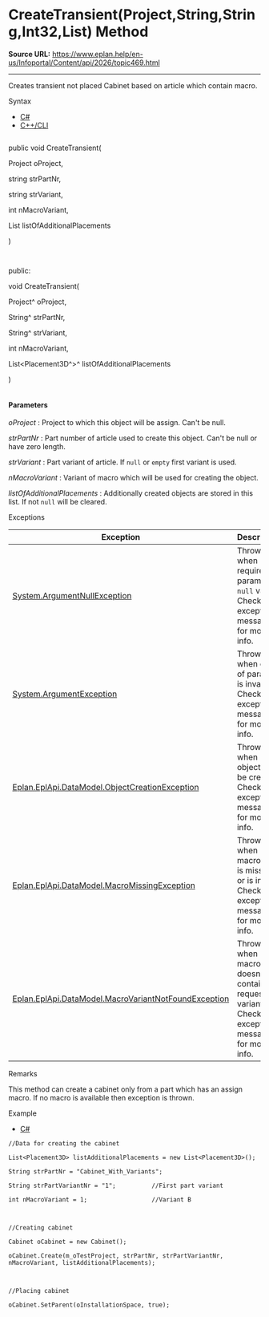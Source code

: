 # CreateTransient(Project,String,String,Int32,List<Placement3D>) Method

**Source URL:** https://www.eplan.help/en-us/Infoportal/Content/api/2026/topic469.html

---

Creates transient not placed Cabinet based on article which contain macro.

Syntax

- [C#](#i-syntax-CS)
- [C++/CLI](#i-syntax-CPP2005)

```
```
public void CreateTransient( 

   Project oProject,

   string strPartNr,

   string strVariant,

   int nMacroVariant,

   List<Placement3D> listOfAdditionalPlacements

)
```
```

```
```
public:

void CreateTransient( 

   Project^ oProject,

   String^ strPartNr,

   String^ strVariant,

   int nMacroVariant,

   List<Placement3D^>^ listOfAdditionalPlacements

)
```
```

#### Parameters

*oProject*
:   Project to which this object will be assign. Can't be null.

*strPartNr*
:   Part number of article used to create this object. Can't be null or have zero length.

*strVariant*
:   Part variant of article. If `null` or `empty` first variant is used.

*nMacroVariant*
:   Variant of macro which will be used for creating the object.

*listOfAdditionalPlacements*
:   Additionally created objects are stored in this list. If not `null` will be cleared.

Exceptions

| Exception | Description |
| --- | --- |
| [System.ArgumentNullException](#) | Thrown when required param is `null` value. Check exception message for more info. |
| [System.ArgumentException](#) | Thrown when one of params is invalid. Check exception message for more info. |
| [Eplan.EplApi.DataModel.ObjectCreationException](Eplan.EplApi.DataModelu~Eplan.EplApi.DataModel.ObjectCreationException.html) | Thrown when object can't be created. Check exception message for more info. |
| [Eplan.EplApi.DataModel.MacroMissingException](Eplan.EplApi.DataModelu~Eplan.EplApi.DataModel.MacroMissingException.html) | Thrown when macro file is missing or is invalid. Check exception message for more info. |
| [Eplan.EplApi.DataModel.MacroVariantNotFoundException](Eplan.EplApi.DataModelu~Eplan.EplApi.DataModel.MacroVariantNotFoundException.html) | Thrown when macro doesn't contain requested variant. Check exception message for more info. |

Remarks

This method can create a cabinet only from a part which has an assign macro. If no macro is available then exception is thrown.

Example

- [C#](#i-tab-content-5145520f-e3f6-4199-acd5-e934649d9f21)

```
//Data for creating the cabinet

List<Placement3D> listAdditionalPlacements = new List<Placement3D>();

String strPartNr = "Cabinet_With_Variants";

String strPartVariantNr = "1";          //First part variant

int nMacroVariant = 1;                  //Variant B



//Creating cabinet

Cabinet oCabinet = new Cabinet();

oCabinet.Create(m_oTestProject, strPartNr, strPartVariantNr, nMacroVariant, listAdditionalPlacements);



//Placing cabinet

oCabinet.SetParent(oInstallationSpace, true);





```
